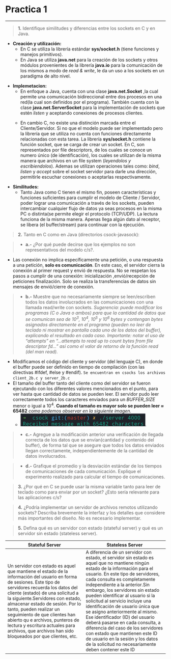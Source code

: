 # Practica 1 

---

>**1.** Identifique similitudes y diferencias entre los sockets en C y en Java.

* **Creación y utilización:**
  - En C se utiliza la librería estándar **sys/socket.h** (tiene funciones y manejos primitivos).
  - En Java se utiliza **java.net** para la creación de los sockets y otros módulos provenientes de la librería **java.io** para la comunicación de los mismos a modo de *read & write*, le da un uso a los sockets en un paradigma de alto nivel.
  >
* **Implemetacion:**
    - En enfoque a Java, cuenta con una clase **java.net.Socket** ,la cual permite una comunicación bidireccional entre dos procesos en una red(la cual son definidos por el programa). También cuenta con la clase **java.net.ServerSocket** para la implementación de sockets que estén *listen* y aceptando conexiones de procesos clientes.
    >
    - En cambio C, no existe una distinción marcada entre el Cliente/Servidor. Si no que el modelo puede ser implementado pero la librería que se utiliza no cuenta con funciones directamente relacionadas con esta tarea. La librería **sys/socket.h** contiene la función socket, que se carga de crear un socket.  En C, son representados por file descriptors, de los cuales se conoce un numero único (de identificación), los cuales se utilizan de la misma manera que archivos en un file system (*leyendolos y escribiendolos*). Ademas se utilizan operaciones tales como: *bind*, *listen* y *accept* sobre el socket servidor para darle una dirección, permitirle escuchar conexiones o aceptarlas respectivamente.
  >
* **Similitudes:**
  - Tanto Java como C tienen el mismo fin, poseen características y funciones suficientes para cumplir el modelo de Cliente / Servidor, poder lograr una comunicación a través de los sockets, pueden intercambiar cualquier flujo de datos ya seas procesos en la misma PC o distinta(se permite elegir el protocolo (TCP/UDP). 
  La lectura funciona de la misma manera. Apenas llega algún dato al receptor, se libera (el buffer/stream) para continuar con la ejecución.


>**2.** Tanto en C como en Java (directorios csock-javasock):

>- **a.-** ¿Por qué puede decirse que los ejemplos no son representativos del modelo c/s?. 

  - Las conexión no implica específicamente una petición, o una respuesta a una petición, **solo es comunicación**. En este caso, el servidor cierra la conexión al primer request y envió de respuesta. No se respetan los pasos a cumplir de una conexión: inicialización ,envió/recepción de peticiones finalización.
  Solo se realiza la transferencias de datos sin mensajes de envió/cierre de conexión. 
  
>- **b.-** Muestre que no necesariamente siempre se leen/escriben todos los datos involucrados en las comunicaciones con una llamada read/write con sockets.
*Sugerencia: puede modificar los programas (C o Java o ambos) para que la cantidad de datos que se comunican sea de 10<sup>3</sup>,  10<sup>4</sup>,  10<sup>5</sup> y  10<sup>6</sup> bytes  y  contengan  bytes  asignados  directamente  en  el  programa (pueden  no  leer  de  teclado  ni  mostrar  en  pantalla  cada  uno  de  los  datos  del  buffer), explicando  el  resultado  en  cada  caso. Importante: notar  el  uso de  “attempts”  en “...attempts to read up to count bytes from file descriptor fd...” así como el valor de retorno de la función read (del man read).*

  - Modificamos el código del cliente y servidor (del lenguaje C), en donde el buffer puede ser definido en tiempo de compilación (con las directivas #ifdef, #else y #endif). 
   `Se encuentran en csocks los archivos client_2b.c y server_2b.c`
  - El tamaño del buffer tanto del cliente como del servidor se fueron ejecutando con los diferentes valores mencionados en el punto, para ver hasta que cantidad de datos se pueden leer.
  El servidor pudo leer correctamente todos los caracteres enviados para un *BUFFER_SIZE* menor o igual a 10<sup>4</sup>.
  **Cuando el tamaño es mayor solo se pueden leer ≈ 65482** *como podemos observar en la siguiente imagen.*
    + ![Máximo recibido buffer](images/2b.png).


>- **c.-** Agregue a la modificación anterior una verificación de llegada correcta de los datos que se envían(cantidad y contenido del buffer), de forma tal que se asegure que todos los datos enviados llegan    correctamente, independientemente de la cantidad  de datos involucrados.
  
>- **d.-** Grafique el promedio y la desviación estándar de los tiempos de comunicaciones de cada comunicación.    Explique    el    experimento    realizado    para    calcular    el    tiempo    de comunicaciones.

>**3.** ¿Por qué en  C  se  puede  usar  la  misma  variable  tanto  para  leer  de  teclado  como  para enviar por un socket? ¿Esto sería relevante para las aplicaciones c/s?

>**4.** ¿Podría implementar  un  servidor  de  archivos  remotos  utilizando  sockets?  Describa brevemente la interfaz y los detalles que considere más importantes del diseño. No es necesario implementar.

>**5.** Defina qué es  un  servidor  con  estado  (stateful  server)  y qué es  un  servidor  sin  estado (stateless server).

| Stateful Server  | Stateless Server |  
|----------|-------------|
|Un  servidor  con  estado  es  aquel  que  mantiene  el estado de la información del usuario en forma de sesiones. Este tipo de servidores recuerda los datos del cliente (estado) de una solicitud a la siguiente.Servidores con estado, almacenar estado de sesión. Por  lo  tanto,  pueden  realizar  un  seguimiento  de que  clientes  han  abierto  qu e  archivos,  punteros de lectura y escritura actuales para archivos, que archivos han sido bloqueados por que clientes, etc. | A diferencia de un servidor con estado, el servidor sin estado es aquel que no mantiene ningún estado de la información para el usuario.  En este tipo de servidores, cada consulta es completamente independiente a la anterior.Sin embargo, los servidores sin estado pueden identificar al usuario si la solicitud al servicio incluye una identificación de usuario única que se asigno anteriormente al mismo.  Ese identificador (ID) del usuario deberá pasarse en cada consulta,  a diferencia  del  caso  de  los  servidores  con  estado  que mantienen  este  ID  de  usuario  en  la  sesión  y  los datos de la solicitud no necesariamente deben contener este ID |
  